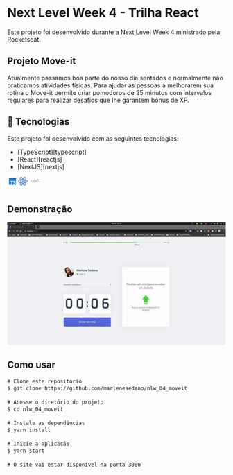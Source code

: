 # Next Level Week 4 - Trilha React

Este projeto foi desenvolvido durante a Next Level Week 4 ministrado pela Rocketseat.

## Projeto Move-it

Atualmente passamos boa parte do nosso dia sentados e normalmente não praticamos atividades físicas. Para ajudar as pessoas a melhorarem sua rotina o Move-it permite criar pomodoros de 25 minutos com intervalos regulares para realizar desafios que lhe garantem bônus de XP.

## :rocket: Tecnologias

Este projeto foi desenvolvido com as seguintes tecnologias:

- [TypeScript][typescript]
- [React][reactjs]
- [NextJS][nextjs]

<a target="_blank" href="https://www.typescriptlang.org/">
  <img align="left" alt="Typescript" width="22px" src="media/typescript.svg" style="margin-left: 1px" />
</a>
<a target="_blank" href="https://reactjs.org/">
  <img align="left" alt="React JS" width="22px" src="media/react.svg" style="margin-left: 2px" />
</a>
<a target="_blank" href="https://nextjs.org/">
  <img align="left" alt="Next JS" width="22px" src="media/next-js.png" style="margin-left: 4px; margin-top: 1px; background: white; padding: 3px" />
</a>
<br>
<br>
                                                     
## Demonstração
 
<img src="./media/gif-maker.gif">

## Como usar

```
# Clone este repositório
$ git clone https://github.com/marlenesedano/nlw_04_moveit

# Acesse o diretório do projeto
$ cd nlw_04_moveit

# Instale as dependências
$ yarn install

# Inicie a aplicação
$ yarn start

# O site vai estar disponível na porta 3000
```

